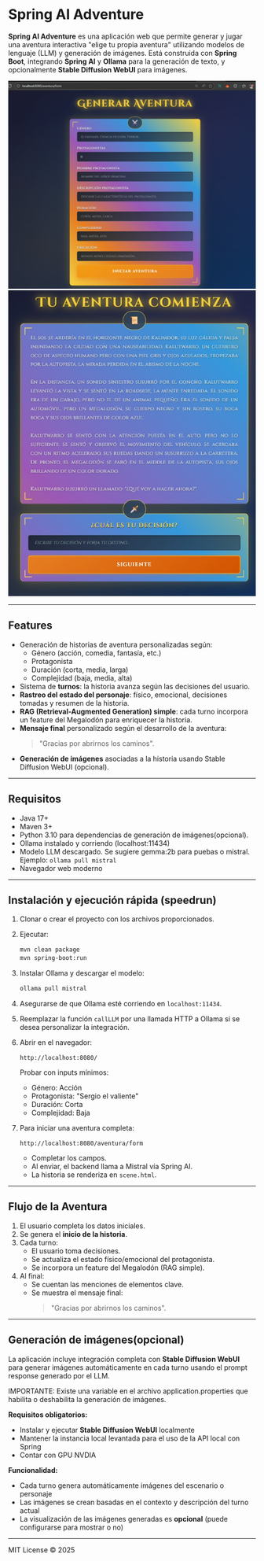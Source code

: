 # Spring AI Adventure

**Spring AI Adventure** es una aplicación web que permite generar y jugar una aventura interactiva "elige tu propia aventura" utilizando modelos de lenguaje (LLM) y generación de imágenes. Está construida con **Spring Boot**, integrando **Spring AI** y **Ollama** para la generación de texto, y opcionalmente **Stable Diffusion WebUI** para imágenes.

![spring ai adventure](img/Screenshot_1.jpg)
![spring ai adventure](img/Screenshot_5.jpg)

---

## Features

* Generación de historias de aventura personalizadas según:
  * Género (acción, comedia, fantasía, etc.)
  * Protagonista
  * Duración (corta, media, larga)
  * Complejidad (baja, media, alta)
* Sistema de **turnos**: la historia avanza según las decisiones del usuario.
* **Rastreo del estado del personaje**: físico, emocional, decisiones tomadas y resumen de la historia.
* **RAG (Retrieval-Augmented Generation) simple**: cada turno incorpora un feature del Megalodón para enriquecer la historia.
* **Mensaje final** personalizado según el desarrollo de la aventura:
  > "Gracias por abrirnos los caminos".
* **Generación de imágenes** asociadas a la historia usando Stable Diffusion WebUI (opcional).

---

## Requisitos

* Java 17+
* Maven 3+
* Python 3.10 para dependencias de generación de imágenes(opcional).
* Ollama instalado y corriendo (localhost:11434)
* Modelo LLM descargado. Se sugiere gemma:2b para puebas o mistral. Ejemplo: `ollama pull mistral`
* Navegador web moderno

---

## Instalación y ejecución rápida (speedrun)

1. Clonar o crear el proyecto con los archivos proporcionados.

2. Ejecutar:
   ```bash
   mvn clean package
   mvn spring-boot:run
   ```

3. Instalar Ollama y descargar el modelo:
   ```bash
   ollama pull mistral
   ```

4. Asegurarse de que Ollama esté corriendo en `localhost:11434`.

5. Reemplazar la función `callLLM` por una llamada HTTP a Ollama si se desea personalizar la integración.

6. Abrir en el navegador:
   ```
   http://localhost:8080/
   ```
   Probar con inputs mínimos:
   * Género: Acción
   * Protagonista: "Sergio el valiente"
   * Duración: Corta
   * Complejidad: Baja

7. Para iniciar una aventura completa:
   ```
   http://localhost:8080/aventura/form
   ```
   * Completar los campos.
   * Al enviar, el backend llama a Mistral vía Spring AI.
   * La historia se renderiza en `scene.html`.

---

## Flujo de la Aventura

1. El usuario completa los datos iniciales.
2. Se genera el **inicio de la historia**.
3. Cada turno:
   * El usuario toma decisiones.
   * Se actualiza el estado físico/emocional del protagonista.
   * Se incorpora un feature del Megalodón (RAG simple).
4. Al final:
   * Se cuentan las menciones de elementos clave.
   * Se muestra el mensaje final:
     > "Gracias por abrirnos los caminos".

---

## Generación de imágenes(opcional)

La aplicación incluye integración completa con **Stable Diffusion WebUI** para generar imágenes automáticamente en cada turno usando el prompt response generado por el LLM.

IMPORTANTE: Existe una variable en el archivo application.properties que habilita o deshabilita la generación de imágenes.

**Requisitos obligatorios:**
* Instalar y ejecutar **Stable Diffusion WebUI** localmente
* Mantener la instancia local levantada para el uso de la API local con Spring
* Contar con GPU NVDIA

**Funcionalidad:**
* Cada turno genera automáticamente imágenes del escenario o personaje
* Las imágenes se crean basadas en el contexto y descripción del turno actual
* La visualización de las imágenes generadas es **opcional** (puede configurarse para mostrar o no)

---

MIT License © 2025